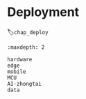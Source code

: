 # Deployment
:label:`chap_deploy`

```toc
:maxdepth: 2

hardware
edge
mobile
MCU
AI-zhongtai
data
```
